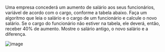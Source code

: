 Uma empresa concederá um aumento de salário aos seus funcionários, variável de acordo com o cargo, conforme a tabela abaixo. Faça um algoritmo que leia o salário e o cargo de um funcionário e calcule o novo salário. Se o cargo do funcionário não estiver na tabela, ele deverá, então, receber 40% de aumento. Mostre o salário antigo, o novo salário e a diferença. 

![image](https://github.com/wizardigor/Algoritmo-Hactoberfest2023/assets/51889513/209d91c6-4e31-422d-ada5-f6b2719ad580)
